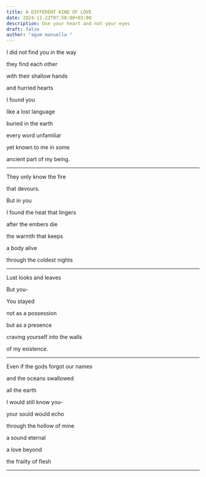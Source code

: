 ```yaml
---
title: A DIFFERENT KIND OF LOVE
date: 2024-11-22T07:58:00+03:00
description: Use your heart and not your eyes
draft: false
author: "agum manuella "
---
```

I did not find you in the way 

they find each other 

with their shallow hands 

and hurried hearts 

I found you 

like a lost language 

buried in the earth 

every word unfamiliar 

yet known to me in some

ancient part of my being.
___

They only know the fire 

that devours.

But in you 

I found the heat that lingers 

after the embers die 

the warmth that keeps 

a body alive 

through the coldest nights 
___

Lust looks and leaves 

But you-

You stayed 

not as a possession 

but as a presence 

craving yourself into the walls 

of my existence.
___

Even if the gods forgot our names 

and the oceans swallowed

all the earth 

I would still know you-

your sould would echo 

through the hollow of mine 

a sound eternal 

a love beyond 

the frailty of flesh 
___
